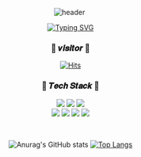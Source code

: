<div align="center">
  
 ![header](https://capsule-render.vercel.app/api?type=waving&color=CC99FF&height=200&section=header&text=SeungBeen%20Choi&fontSize=70&fontColor=FFFFFF)
<img scr="https://img.shields.io/badge/Kotlin-#7F52FF?style=flat-square&logo=kotlin&logColor=white"/>

[![Typing SVG](https://readme-typing-svg.herokuapp.com?size=30&color=9966FF&lines=Welcome+To+My+GitHub+Page)](https://git.io/typing-svg)
  
 <h3>🌱 𝒗𝒊𝒔𝒊𝒕𝒐𝒓 🌱</h3>
 
  [![Hits](https://hits.seeyoufarm.com/api/count/incr/badge.svg?url=https%3A%2F%2Fgithub.com%2Fseungbeen803%2F&count_bg=%23000000&title_bg=%23000000&icon=&icon_color=%23E7E7E7&title=Github&edge_flat=false)](https://hits.seeyoufarm.com)
  
  <h3>🎀 𝑻𝒆𝒄𝒉 𝑺𝒕𝒂𝒄𝒌 🎀</h3>
  <p>
    <img src="https://img.shields.io/badge/Java-007396?style=flat-square&logo=Java&logoColor=white"/></a>
    <img src="https://img.shields.io/badge/C-A8B9CC?style=flat-square&logo=C&logoColor=white"/></a>
    <img src="https://img.shields.io/badge/Python-3766AB?style=flat-square&logo=Python&logoColor=white"/></a> <br />
    <img src="https://img.shields.io/badge/HTML5-E34F26?style=flat-square&logo=HTML5&logoColor=white"/></a>
    <img src="https://img.shields.io/badge/CSS3-1572B6?style=flat-square&logo=CSS3&logoColor=white"/></a>
    <img src="https://img.shields.io/badge/JavaScript-F7DF1E?style=flat-square&logo=JavaScript&logoColor=white"/></a>
    <img src="https://img.shields.io/badge/Kotlin-7F52FF?style=flat-square&logo=kotlin&logoColor=FFFFFF"/>
</p>
<br>

![Anurag's GitHub stats](https://github-readme-stats.vercel.app/api?username=seungbeen803&show_icons=true&theme=material-palenight) 
[![Top Langs](https://github-readme-stats.vercel.app/api/top-langs/?username=seungbeen803&layout=compact)](https://github.com/seungbeen803/github-readme-stats)

</div>
